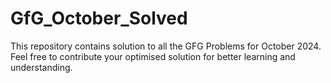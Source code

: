 # GfG_October_Solved
This repository contains solution to all the GFG Problems for October 2024. Feel free to contribute your optimised solution for better learning and understanding.
